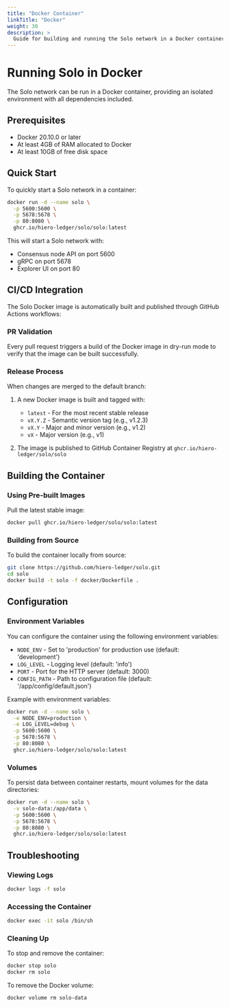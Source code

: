 ```yaml
---
title: "Docker Container"
linkTitle: "Docker"
weight: 30
description: >
  Guide for building and running the Solo network in a Docker container
---
```


# Running Solo in Docker

The Solo network can be run in a Docker container, providing an isolated environment with all dependencies included.

## Prerequisites

- Docker 20.10.0 or later
- At least 4GB of RAM allocated to Docker
- At least 10GB of free disk space

## Quick Start

To quickly start a Solo network in a container:

```bash
docker run -d --name solo \
  -p 5600:5600 \
  -p 5678:5678 \
  -p 80:8080 \
  ghcr.io/hiero-ledger/solo/solo:latest
```

This will start a Solo network with:
- Consensus node API on port 5600
- gRPC on port 5678
- Explorer UI on port 80

## CI/CD Integration

The Solo Docker image is automatically built and published through GitHub Actions workflows:

### PR Validation

Every pull request triggers a build of the Docker image in dry-run mode to verify that the image can be built successfully.

### Release Process

When changes are merged to the default branch:
1. A new Docker image is built and tagged with:
   - `latest` - For the most recent stable release
   - `vX.Y.Z` - Semantic version tag (e.g., v1.2.3)
   - `vX.Y` - Major and minor version (e.g., v1.2)
   - `vX` - Major version (e.g., v1)

2. The image is published to GitHub Container Registry at `ghcr.io/hiero-ledger/solo/solo`

## Building the Container

### Using Pre-built Images

Pull the latest stable image:

```bash
docker pull ghcr.io/hiero-ledger/solo/solo:latest
```

### Building from Source

To build the container locally from source:

```bash
git clone https://github.com/hiero-ledger/solo.git
cd solo
docker build -t solo -f docker/Dockerfile .
```

## Configuration

### Environment Variables

You can configure the container using the following environment variables:

- `NODE_ENV` - Set to 'production' for production use (default: 'development')
- `LOG_LEVEL` - Logging level (default: 'info')
- `PORT` - Port for the HTTP server (default: 3000)
- `CONFIG_PATH` - Path to configuration file (default: '/app/config/default.json')

Example with environment variables:

```bash
docker run -d --name solo \
  -e NODE_ENV=production \
  -e LOG_LEVEL=debug \
  -p 5600:5600 \
  -p 5678:5678 \
  -p 80:8080 \
  ghcr.io/hiero-ledger/solo/solo:latest
```

### Volumes

To persist data between container restarts, mount volumes for the data directories:

```bash
docker run -d --name solo \
  -v solo-data:/app/data \
  -p 5600:5600 \
  -p 5678:5678 \
  -p 80:8080 \
  ghcr.io/hiero-ledger/solo/solo:latest
```

## Troubleshooting

### Viewing Logs

```bash
docker logs -f solo
```

### Accessing the Container

```bash
docker exec -it solo /bin/sh
```

### Cleaning Up

To stop and remove the container:

```bash
docker stop solo
docker rm solo
```

To remove the Docker volume:

```bash
docker volume rm solo-data
```

